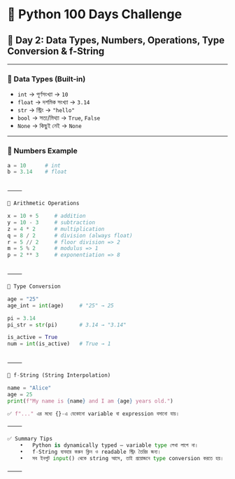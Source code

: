 # 🐍 Python 100 Days Challenge

## 📅 Day 2: Data Types, Numbers, Operations, Type Conversion & f-String

---

### 🔹 Data Types (Built-in)
- `int` → পূর্ণসংখ্যা → `10`
- `float` → দশমিক সংখ্যা → `3.14`
- `str` → স্ট্রিং → `"hello"`
- `bool` → সত্য/মিথ্যা → `True`, `False`
- `None` → কিছুই নেই → `None`

---

### 🔹 Numbers Example
```python
a = 10      # int
b = 3.14    # float


⸻

🔹 Arithmetic Operations

x = 10 + 5     # addition
y = 10 - 3     # subtraction
z = 4 * 2      # multiplication
q = 8 / 2      # division (always float)
r = 5 // 2     # floor division => 2
m = 5 % 2      # modulus => 1
p = 2 ** 3     # exponentiation => 8


⸻

🔹 Type Conversion

age = "25"
age_int = int(age)     # "25" → 25

pi = 3.14
pi_str = str(pi)       # 3.14 → "3.14"

is_active = True
num = int(is_active)   # True → 1


⸻

🔹 f-String (String Interpolation)

name = "Alice"
age = 25
print(f"My name is {name} and I am {age} years old.")

✅ f"..." এর মধ্যে {}-এ যেকোনো variable বা expression বসানো যায়।

⸻

✅ Summary Tips
	•	Python is dynamically typed — variable type লেখা লাগে না।
	•	f-String ব্যবহার করুন ক্লিন ও readable স্ট্রিং তৈরির জন্য।
	•	সব ইনপুট input() থেকে string আসে, তাই প্রয়োজনে type conversion করতে হয়।

⸻
